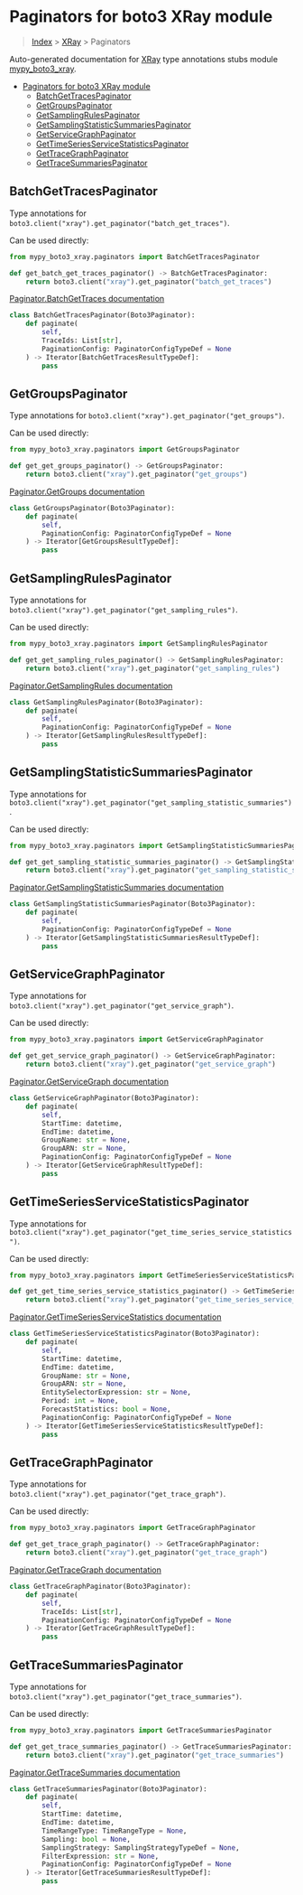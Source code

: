 # Paginators for boto3 XRay module

> [Index](../README.md) > [XRay](./README.md) > Paginators

Auto-generated documentation for [XRay](https://boto3.amazonaws.com/v1/documentation/api/latest/reference/services/xray.html#XRay)
type annotations stubs module [mypy_boto3_xray](https://pypi.org/project/mypy-boto3-xray/).

- [Paginators for boto3 XRay module](#paginators-for-boto3-xray-module)
  - [BatchGetTracesPaginator](#batchgettracespaginator)
  - [GetGroupsPaginator](#getgroupspaginator)
  - [GetSamplingRulesPaginator](#getsamplingrulespaginator)
  - [GetSamplingStatisticSummariesPaginator](#getsamplingstatisticsummariespaginator)
  - [GetServiceGraphPaginator](#getservicegraphpaginator)
  - [GetTimeSeriesServiceStatisticsPaginator](#gettimeseriesservicestatisticspaginator)
  - [GetTraceGraphPaginator](#gettracegraphpaginator)
  - [GetTraceSummariesPaginator](#gettracesummariespaginator)

## BatchGetTracesPaginator

Type annotations for `boto3.client("xray").get_paginator("batch_get_traces")`.

Can be used directly:

```python
from mypy_boto3_xray.paginators import BatchGetTracesPaginator

def get_batch_get_traces_paginator() -> BatchGetTracesPaginator:
    return boto3.client("xray").get_paginator("batch_get_traces")
```

[Paginator.BatchGetTraces documentation](https://boto3.amazonaws.com/v1/documentation/api/latest/reference/services/xray.html#XRay.Paginator.BatchGetTraces)

```python
class BatchGetTracesPaginator(Boto3Paginator):
    def paginate(
        self,
        TraceIds: List[str],
        PaginationConfig: PaginatorConfigTypeDef = None
    ) -> Iterator[BatchGetTracesResultTypeDef]:
        pass
```
## GetGroupsPaginator

Type annotations for `boto3.client("xray").get_paginator("get_groups")`.

Can be used directly:

```python
from mypy_boto3_xray.paginators import GetGroupsPaginator

def get_get_groups_paginator() -> GetGroupsPaginator:
    return boto3.client("xray").get_paginator("get_groups")
```

[Paginator.GetGroups documentation](https://boto3.amazonaws.com/v1/documentation/api/latest/reference/services/xray.html#XRay.Paginator.GetGroups)

```python
class GetGroupsPaginator(Boto3Paginator):
    def paginate(
        self,
        PaginationConfig: PaginatorConfigTypeDef = None
    ) -> Iterator[GetGroupsResultTypeDef]:
        pass
```
## GetSamplingRulesPaginator

Type annotations for `boto3.client("xray").get_paginator("get_sampling_rules")`.

Can be used directly:

```python
from mypy_boto3_xray.paginators import GetSamplingRulesPaginator

def get_get_sampling_rules_paginator() -> GetSamplingRulesPaginator:
    return boto3.client("xray").get_paginator("get_sampling_rules")
```

[Paginator.GetSamplingRules documentation](https://boto3.amazonaws.com/v1/documentation/api/latest/reference/services/xray.html#XRay.Paginator.GetSamplingRules)

```python
class GetSamplingRulesPaginator(Boto3Paginator):
    def paginate(
        self,
        PaginationConfig: PaginatorConfigTypeDef = None
    ) -> Iterator[GetSamplingRulesResultTypeDef]:
        pass
```
## GetSamplingStatisticSummariesPaginator

Type annotations for `boto3.client("xray").get_paginator("get_sampling_statistic_summaries")`.

Can be used directly:

```python
from mypy_boto3_xray.paginators import GetSamplingStatisticSummariesPaginator

def get_get_sampling_statistic_summaries_paginator() -> GetSamplingStatisticSummariesPaginator:
    return boto3.client("xray").get_paginator("get_sampling_statistic_summaries")
```

[Paginator.GetSamplingStatisticSummaries documentation](https://boto3.amazonaws.com/v1/documentation/api/latest/reference/services/xray.html#XRay.Paginator.GetSamplingStatisticSummaries)

```python
class GetSamplingStatisticSummariesPaginator(Boto3Paginator):
    def paginate(
        self,
        PaginationConfig: PaginatorConfigTypeDef = None
    ) -> Iterator[GetSamplingStatisticSummariesResultTypeDef]:
        pass
```
## GetServiceGraphPaginator

Type annotations for `boto3.client("xray").get_paginator("get_service_graph")`.

Can be used directly:

```python
from mypy_boto3_xray.paginators import GetServiceGraphPaginator

def get_get_service_graph_paginator() -> GetServiceGraphPaginator:
    return boto3.client("xray").get_paginator("get_service_graph")
```

[Paginator.GetServiceGraph documentation](https://boto3.amazonaws.com/v1/documentation/api/latest/reference/services/xray.html#XRay.Paginator.GetServiceGraph)

```python
class GetServiceGraphPaginator(Boto3Paginator):
    def paginate(
        self,
        StartTime: datetime,
        EndTime: datetime,
        GroupName: str = None,
        GroupARN: str = None,
        PaginationConfig: PaginatorConfigTypeDef = None
    ) -> Iterator[GetServiceGraphResultTypeDef]:
        pass
```
## GetTimeSeriesServiceStatisticsPaginator

Type annotations for `boto3.client("xray").get_paginator("get_time_series_service_statistics")`.

Can be used directly:

```python
from mypy_boto3_xray.paginators import GetTimeSeriesServiceStatisticsPaginator

def get_get_time_series_service_statistics_paginator() -> GetTimeSeriesServiceStatisticsPaginator:
    return boto3.client("xray").get_paginator("get_time_series_service_statistics")
```

[Paginator.GetTimeSeriesServiceStatistics documentation](https://boto3.amazonaws.com/v1/documentation/api/latest/reference/services/xray.html#XRay.Paginator.GetTimeSeriesServiceStatistics)

```python
class GetTimeSeriesServiceStatisticsPaginator(Boto3Paginator):
    def paginate(
        self,
        StartTime: datetime,
        EndTime: datetime,
        GroupName: str = None,
        GroupARN: str = None,
        EntitySelectorExpression: str = None,
        Period: int = None,
        ForecastStatistics: bool = None,
        PaginationConfig: PaginatorConfigTypeDef = None
    ) -> Iterator[GetTimeSeriesServiceStatisticsResultTypeDef]:
        pass
```
## GetTraceGraphPaginator

Type annotations for `boto3.client("xray").get_paginator("get_trace_graph")`.

Can be used directly:

```python
from mypy_boto3_xray.paginators import GetTraceGraphPaginator

def get_get_trace_graph_paginator() -> GetTraceGraphPaginator:
    return boto3.client("xray").get_paginator("get_trace_graph")
```

[Paginator.GetTraceGraph documentation](https://boto3.amazonaws.com/v1/documentation/api/latest/reference/services/xray.html#XRay.Paginator.GetTraceGraph)

```python
class GetTraceGraphPaginator(Boto3Paginator):
    def paginate(
        self,
        TraceIds: List[str],
        PaginationConfig: PaginatorConfigTypeDef = None
    ) -> Iterator[GetTraceGraphResultTypeDef]:
        pass
```
## GetTraceSummariesPaginator

Type annotations for `boto3.client("xray").get_paginator("get_trace_summaries")`.

Can be used directly:

```python
from mypy_boto3_xray.paginators import GetTraceSummariesPaginator

def get_get_trace_summaries_paginator() -> GetTraceSummariesPaginator:
    return boto3.client("xray").get_paginator("get_trace_summaries")
```

[Paginator.GetTraceSummaries documentation](https://boto3.amazonaws.com/v1/documentation/api/latest/reference/services/xray.html#XRay.Paginator.GetTraceSummaries)

```python
class GetTraceSummariesPaginator(Boto3Paginator):
    def paginate(
        self,
        StartTime: datetime,
        EndTime: datetime,
        TimeRangeType: TimeRangeType = None,
        Sampling: bool = None,
        SamplingStrategy: SamplingStrategyTypeDef = None,
        FilterExpression: str = None,
        PaginationConfig: PaginatorConfigTypeDef = None
    ) -> Iterator[GetTraceSummariesResultTypeDef]:
        pass
```